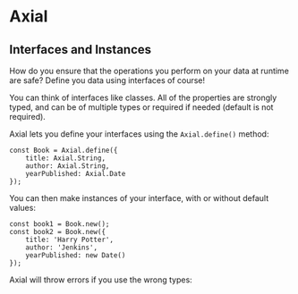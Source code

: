 # Axial

## Interfaces and Instances

How do you ensure that the operations you perform on your data at runtime are safe? Define you data using interfaces of course!

You can think of interfaces like classes. All of the properties are strongly typed, and can be of multiple types or required if needed (default is not required).

Axial lets you define your interfaces using the `Axial.define()` method:

```
const Book = Axial.define({
    title: Axial.String,
    author: Axial.String,
    yearPublished: Axial.Date
});
```

You can then make instances of your interface, with or without default values:

```
const book1 = Book.new();
const book2 = Book.new({
    title: 'Harry Potter',
    author: 'Jenkins',
    yearPublished: new Date()
});
```

Axial will throw errors if you use the wrong types: